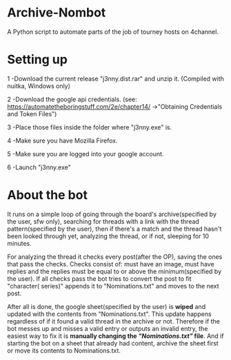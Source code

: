 # Archive-Nombot
A Python script to automate parts of the job of tourney hosts on 4channel. 

# Setting up

1 -Download the current release "j3nny.dist.rar" and unzip it. (Compiled with nuitka, Windows only)

2 -Download the google api credentials. (see: https://automatetheboringstuff.com/2e/chapter14/ ->"Obtaining Credentials and Token Files")

3 -Place those files inside the folder where "j3nny.exe" is.

4 -Make sure you have Mozilla Firefox. 

5 -Make sure you are logged into your google account.

6 -Launch "j3nny.exe"

# About the bot

 It runs on a simple loop of going through the board's archive(specified by the user, sfw only), searching for threads with a link with the thread pattern(specified by the user), then if there's a match and the thread hasn't been looked through yet, analyzing the thread, or if not, sleeping for 10 minutes.
 
  For analyzing the thread it checks every post(after the OP), saving the ones that pass the checks. Checks consist of: must have an image, must have replies and the replies must be equal to or above the minimum(specified by the user). If all checks pass the bot tries to convert the post to fit "character( series)" appends it to "Nominations.txt" and moves to the next post.
  
  After all is done, the google sheet(specified by the user) is **wiped** and updated with the contents from "Nominations.txt". This update happens regardless of if it found a valid thread in the archive or not. Therefore if the bot messes up and misses a valid entry or outputs an invalid entry, the easiest way to fix it is **manually changing the _"Nominations.txt"_ file**. And if starting the bot on a sheet that already had content, archive the sheet first or move its contents to Nominations.txt.
